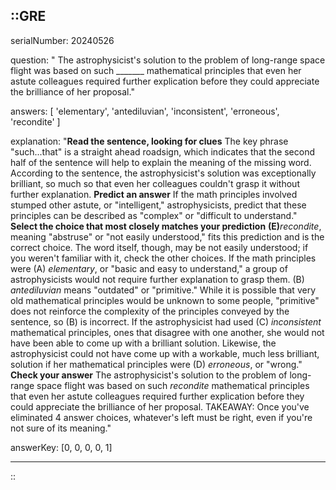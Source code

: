 ::GRE
---

serialNumber: 20240526

question: " The astrophysicist's solution to the problem of long-range space flight was based on such _______ mathematical principles that even her astute colleagues required further explication before they could appreciate the brilliance of her proposal."

answers: [
  'elementary',
  'antediluvian',
  'inconsistent',
  'erroneous',
  'recondite'
]

explanation: "<strong>Read the sentence, looking for clues</strong> The key phrase \"such...that\" is a straight ahead roadsign, which indicates that the second half of the sentence will help to explain the meaning of the missing word. According to the sentence, the astrophysicist's solution was exceptionally brilliant, so much so that even her colleagues couldn't grasp it without further explanation. <strong>Predict an answer</strong> If the math principles involved stumped other astute, or \"intelligent,\" astrophysicists, predict that these principles can be described as \"complex\" or \"difficult to understand.\" <strong>Select the choice that most closely matches your prediction</strong> <strong>(E)</strong><i>recondite</i>, meaning \"abstruse\" or \"not easily understood,\" fits this prediction and is the correct choice. The word itself, though, may be not easily understood; if you weren't familiar with it, check the other choices. If the math principles were (A) <i>elementary</i>, or \"basic and easy to understand,\" a group of astrophysicists would not require further explanation to grasp them. (B) <i>antediluvian</i> means \"outdated\" or \"primitive.\" While it is possible that very old mathematical principles would be unknown to some people, \"primitive\" does not reinforce the complexity of the principles conveyed by the sentence, so (B) is incorrect. If the astrophysicist had used (C) <i>inconsistent</i> mathematical principles, ones that disagree with one another, she would not have been able to come up with a brilliant solution. Likewise, the astrophysicist could not have come up with a workable, much less brilliant, solution if her mathematical principles were (D)<i> erroneous</i>, or \"wrong.\" <strong>Check your answer</strong> The astrophysicist's solution to the problem of long-range space flight was based on such <i>recondite </i>mathematical principles that even her astute colleagues required further explication before they could appreciate the brilliance of her proposal. TAKEAWAY: Once you've eliminated 4 answer choices, whatever's left must be right, even if you're not sure of its meaning."

answerKey: [0, 0, 0, 0, 1]

---
::